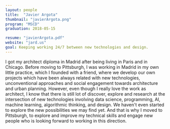 ```yaml
---
layout: people
title:  "Javier Argota"
thumbnail: "javierArgota.png"
program: "MSCD"
graduation: 2018-05-15

resume: "javierArgota.pdf"
website: "jard.us"
goal: Keeping working 24/7 between new technologies and design.
---
```


I got my architect diploma in Madrid after being living in Paris and in Chicago. Before moving to Pittsburgh, I was working in Madrid in my own little practice, which I founded with a friend, where we develop our own projects which have been always related with new technologies, unconventional approaches and social engagement towards architecture and urban planning. However, even though I really love the work as architect, I know that there is still lot of discover, explore and research at the intersection of new technologies involving data science, programming, AI, machine learning, algorithmic thinking, and design. We haven't even started to explore the new possibilities we may find yet. And that is why I moved to Pittsburgh, to explore and improve my technical skills and engage new people who is looking forward to working in this direction.